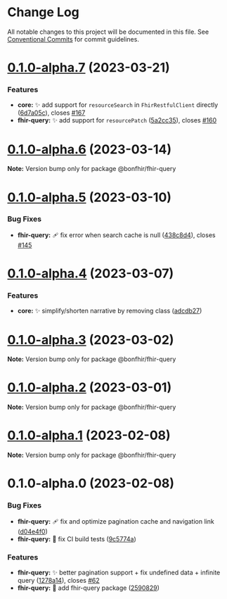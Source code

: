 # Change Log

All notable changes to this project will be documented in this file.
See [Conventional Commits](https://conventionalcommits.org) for commit guidelines.

# [0.1.0-alpha.7](https://github.com/bonfhir/bonfhir/compare/@bonfhir/fhir-query@0.1.0-alpha.6...@bonfhir/fhir-query@0.1.0-alpha.7) (2023-03-21)


### Features

* **core:** :sparkles: add support for `resourceSearch` in `FhirRestfulClient` directly ([6d7a05c](https://github.com/bonfhir/bonfhir/commit/6d7a05cfad72d3e2543fc8c21580959e11e0e644)), closes [#167](https://github.com/bonfhir/bonfhir/issues/167)
* **fhir-query:** :sparkles: add support for `resourcePatch` ([5a2cc35](https://github.com/bonfhir/bonfhir/commit/5a2cc354c03fb5010c1f37f556fc60e1564dd296)), closes [#160](https://github.com/bonfhir/bonfhir/issues/160)





# [0.1.0-alpha.6](https://github.com/bonfhir/bonfhir/compare/@bonfhir/fhir-query@0.1.0-alpha.5...@bonfhir/fhir-query@0.1.0-alpha.6) (2023-03-14)

**Note:** Version bump only for package @bonfhir/fhir-query





# [0.1.0-alpha.5](https://github.com/bonfhir/bonfhir/compare/@bonfhir/fhir-query@0.1.0-alpha.4...@bonfhir/fhir-query@0.1.0-alpha.5) (2023-03-10)


### Bug Fixes

* **fhir-query:** :adhesive_bandage: fix error when search cache is null ([438c8d4](https://github.com/bonfhir/bonfhir/commit/438c8d43fb6a89badf23a527afeede0f028df7cd)), closes [#145](https://github.com/bonfhir/bonfhir/issues/145)





# [0.1.0-alpha.4](https://github.com/bonfhir/bonfhir/compare/@bonfhir/fhir-query@0.1.0-alpha.3...@bonfhir/fhir-query@0.1.0-alpha.4) (2023-03-07)


### Features

* **core:** :sparkles: simplify/shorten narrative by removing class ([adcdb27](https://github.com/bonfhir/bonfhir/commit/adcdb27df6665a916dbe23680a6bfeb949bdda26))





# [0.1.0-alpha.3](https://github.com/bonfhir/bonfhir/compare/@bonfhir/fhir-query@0.1.0-alpha.2...@bonfhir/fhir-query@0.1.0-alpha.3) (2023-03-02)

**Note:** Version bump only for package @bonfhir/fhir-query





# [0.1.0-alpha.2](https://github.com/bonfhir/bonfhir/compare/@bonfhir/fhir-query@0.1.0-alpha.1...@bonfhir/fhir-query@0.1.0-alpha.2) (2023-03-01)

**Note:** Version bump only for package @bonfhir/fhir-query





# [0.1.0-alpha.1](https://github.com/bonfhir/bonfhir/compare/@bonfhir/fhir-query@0.1.0-alpha.0...@bonfhir/fhir-query@0.1.0-alpha.1) (2023-02-08)

**Note:** Version bump only for package @bonfhir/fhir-query





# 0.1.0-alpha.0 (2023-02-08)


### Bug Fixes

* **fhir-query:** :adhesive_bandage: fix and optimize pagination cache and navigation link ([d04e4f0](https://github.com/bonfhir/bonfhir/commit/d04e4f07c9bfafedd8dbf2a7d4a6b2e9334da503))
* **fhir-query:** :green_heart: fix CI build tests ([9c5774a](https://github.com/bonfhir/bonfhir/commit/9c5774ac087c137cb296ce5f74936db81bd04908))


### Features

* **fhir-query:** :sparkles: better pagination support + fix undefined data + infinite query ([1278a14](https://github.com/bonfhir/bonfhir/commit/1278a14eb0782912251dea626ef8e164cde2c281)), closes [#62](https://github.com/bonfhir/bonfhir/issues/62)
* **fhir-query:** :tada: add fhir-query package ([2590829](https://github.com/bonfhir/bonfhir/commit/2590829fa6ecb182b21d37b9104c613c19b88f08))
